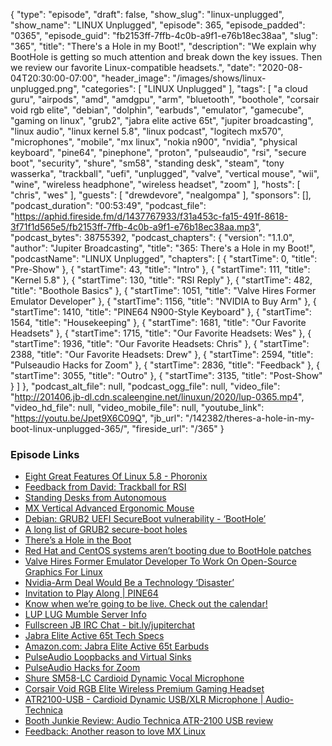 {
  "type": "episode",
  "draft": false,
  "show_slug": "linux-unplugged",
  "show_name": "LINUX Unplugged",
  "episode": 365,
  "episode_padded": "0365",
  "episode_guid": "fb2153ff-7ffb-4c0b-a9f1-e76b18ec38aa",
  "slug": "365",
  "title": "There's a Hole in my Boot!",
  "description": "We explain why BootHole is getting so much attention and break down the key issues. Then we review our favorite Linux-compatible headsets.",
  "date": "2020-08-04T20:30:00-07:00",
  "header_image": "/images/shows/linux-unplugged.png",
  "categories": [
    "LINUX Unplugged"
  ],
  "tags": [
    "a cloud guru",
    "airpods",
    "amd",
    "amdgpu",
    "arm",
    "bluetooth",
    "boothole",
    "corsair void rgb elite",
    "debian",
    "dolphin",
    "earbuds",
    "emulator",
    "gamecube",
    "gaming on linux",
    "grub2",
    "jabra elite active 65t",
    "jupiter broadcasting",
    "linux audio",
    "linux kernel 5.8",
    "linux podcast",
    "logitech mx570",
    "microphones",
    "mobile",
    "mx linux",
    "nokia n900",
    "nvidia",
    "physical keyboard",
    "pine64",
    "pinephone",
    "proton",
    "pulseaudio",
    "rsi",
    "secure boot",
    "security",
    "shure",
    "sm58",
    "standing desk",
    "steam",
    "tony wasserka",
    "trackball",
    "uefi",
    "unplugged",
    "valve",
    "vertical mouse",
    "wii",
    "wine",
    "wireless headphone",
    "wireless headset",
    "zoom"
  ],
  "hosts": [
    "chris",
    "wes"
  ],
  "guests": [
    "drewdevore",
    "nealgompa"
  ],
  "sponsors": [],
  "podcast_duration": "00:53:49",
  "podcast_file": "https://aphid.fireside.fm/d/1437767933/f31a453c-fa15-491f-8618-3f71f1d565e5/fb2153ff-7ffb-4c0b-a9f1-e76b18ec38aa.mp3",
  "podcast_bytes": 38755392,
  "podcast_chapters": {
    "version": "1.1.0",
    "author": "Jupiter Broadcasting",
    "title": "365: There's a Hole in my Boot!",
    "podcastName": "LINUX Unplugged",
    "chapters": [
      {
        "startTime": 0,
        "title": "Pre-Show"
      },
      {
        "startTime": 43,
        "title": "Intro"
      },
      {
        "startTime": 111,
        "title": "Kernel 5.8"
      },
      {
        "startTime": 130,
        "title": "RSI Reply"
      },
      {
        "startTime": 482,
        "title": "Boothole Basics"
      },
      {
        "startTime": 1051,
        "title": "Valve Hires Former Emulator Developer"
      },
      {
        "startTime": 1156,
        "title": "NVIDIA to Buy Arm"
      },
      {
        "startTime": 1410,
        "title": "PINE64 N900-Style Keyboard"
      },
      {
        "startTime": 1564,
        "title": "Housekeeping"
      },
      {
        "startTime": 1681,
        "title": "Our Favorite Headsets"
      },
      {
        "startTime": 1715,
        "title": "Our Favorite Headsets: Wes"
      },
      {
        "startTime": 1936,
        "title": "Our Favorite Headsets: Chris"
      },
      {
        "startTime": 2388,
        "title": "Our Favorite Headsets: Drew"
      },
      {
        "startTime": 2594,
        "title": "Pulseaudio Hacks for Zoom"
      },
      {
        "startTime": 2836,
        "title": "Feedback"
      },
      {
        "startTime": 3055,
        "title": "Outro"
      },
      {
        "startTime": 3135,
        "title": "Post-Show"
      }
    ]
  },
  "podcast_alt_file": null,
  "podcast_ogg_file": null,
  "video_file": "http://201406.jb-dl.cdn.scaleengine.net/linuxun/2020/lup-0365.mp4",
  "video_hd_file": null,
  "video_mobile_file": null,
  "youtube_link": "https://youtu.be/Jpet9X6C09Q",
  "jb_url": "/142382/theres-a-hole-in-my-boot-linux-unplugged-365/",
  "fireside_url": "/365"
}


### Episode Links

  * [Eight Great Features Of Linux 5.8 - Phoronix](https://www.phoronix.com/scan.php?page=news_item&px=Eight-Linux-5.8-Features "Eight Great Features Of Linux 5.8 - Phoronix")
  * [Feedback from David: Trackball for RSI](https://slexy.org/view/s2aurrAqVa "Feedback from David: Trackball for RSI")
  * [Standing Desks from Autonomous](https://www.autonomous.ai/standing-desks/ "Standing Desks from Autonomous")
  * [MX Vertical Advanced Ergonomic Mouse](https://www.logitech.com/en-us/product/mx-vertical-ergonomic-mouse "MX Vertical Advanced Ergonomic Mouse")
  * [Debian: GRUB2 UEFI SecureBoot vulnerability - ‘BootHole’](https://www.debian.org/security/2020-GRUB-UEFI-SecureBoot/ "Debian: GRUB2 UEFI SecureBoot vulnerability - ‘BootHole’")
  * [A long list of GRUB2 secure-boot holes](https://lwn.net/Articles/827403/ "A long list of GRUB2 secure-boot holes")
  * [There’s a Hole in the Boot](https://eclypsium.com/2020/07/29/theres-a-hole-in-the-boot/ "There’s a Hole in the Boot")
  * [Red Hat and CentOS systems aren’t booting due to BootHole patches](https://arstechnica.com/gadgets/2020/07/red-hat-and-centos-systems-arent-booting-due-to-boothole-patches/ "Red Hat and CentOS systems aren’t booting due to BootHole patches")
  * [Valve Hires Former Emulator Developer To Work On Open-Source Graphics For Linux](https://www.wepc.com/news/valve-hires-former-emulator-developer-to-work-on-open-source-graphics-for-linux/ "Valve Hires Former Emulator Developer To Work On Open-Source Graphics For Linux")
  * [Nvidia-Arm Deal Would Be a Technology ‘Disaster’](https://www.eetimes.com/nvidia-arm-deal-would-be-a-technology-disaster/ "Nvidia-Arm Deal Would Be a Technology ‘Disaster’")
  * [Invitation to Play Along | PINE64](https://www.pine64.org/2020/07/29/invitation-to-play-along/ "Invitation to Play Along | PINE64")
  * [Know when we’re going to be live. Check out the calendar!](https://www.jupiterbroadcasting.com/release-calendar/ "Know when we’re going to be live. Check out the calendar!")
  * [LUP LUG Mumble Server Info](https://linuxunplugged.com/mumble "LUP LUG Mumble Server Info")
  * [Fullscreen JB IRC Chat - bit.ly/jupiterchat](https://bit.ly/jupiterchat "Fullscreen JB IRC Chat - bit.ly/jupiterchat")
  * [Jabra Elite Active 65t Tech Specs](https://www.jabra.com/_/media/Jabra_VXi_Product-Documentation/Jabra-Elite-Active-65t/Technical-specifications/RevB/Jabra-Elite-Active-65t-Techsheet-A4-web.pdf "Jabra Elite Active 65t Tech Specs")
  * [Amazon.com: Jabra Elite Active 65t Earbuds](https://www.amazon.com/Jabra-Enabled-Wireless-Earbuds-Charging/dp/B07BHF993Q "Amazon.com: Jabra Elite Active 65t Earbuds")
  * [PulseAudio Loopbacks and Virtual Sinks](https://endless.ersoft.org/pulseaudio-loopback/ "PulseAudio Loopbacks and Virtual Sinks")
  * [PulseAudio Hacks for Zoom](https://unix.stackexchange.com/a/594698 "PulseAudio Hacks for Zoom")
  * [Shure SM58-LC Cardioid Dynamic Vocal Microphone](https://www.amazon.com/Shure-SM58-LC-Cardioid-Dynamic-Microphone/dp/B000CZ0R42/ref=sr_1_4?dchild=1&keywords=sm58&qid=1596575981&s=electronics&sr=1-4 "Shure SM58-LC Cardioid Dynamic Vocal Microphone")
  * [Corsair Void RGB Elite Wireless Premium Gaming Headset](https://www.amazon.com/gp/product/B07X8SJ8HM/ "Corsair Void RGB Elite Wireless Premium Gaming Headset")
  * [ATR2100-USB - Cardioid Dynamic USB/XLR Microphone | Audio-Technica](https://www.audio-technica.com/en-us/atr2100-usb "ATR2100-USB - Cardioid Dynamic USB/XLR Microphone | Audio-Technica")
  * [Booth Junkie Review: Audio Technica ATR-2100 USB review](https://www.youtube.com/watch?v=OKZzdoqWnaI "Booth Junkie Review: Audio Technica ATR-2100 USB review")
  * [Feedback: Another reason to love MX Linux](https://slexy.org/view/s21vsq3p39 "Feedback: Another reason to love MX Linux")


